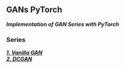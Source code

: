## GANs PyTorch
_**Implementation of GAN Series with PyTorch**_

### Series
_**[1. Vanilla GAN](https://github.com/myoons/GANs_PyTorch/tree/master/GAN)**_  
_**[2. DCGAN](https://github.com/myoons/GANs_PyTorch/tree/master/DCGAN)**_


